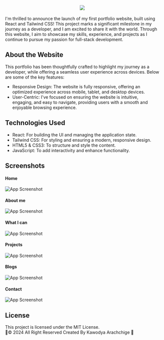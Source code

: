 
<h1 align="center">
    <img src="https://readme-typing-svg.herokuapp.com/?font=Righteous&size=35&center=true&vCenter=true&width=500&height=80&duration=4000&lines=My+Portfolio+Website+✨&color=FF69B4" />
</h1>

I'm thrilled to announce the launch of my first portfolio website, built using React and Tailwind CSS! This project marks a significant milestone in my journey as a developer, and I am excited to share it with the world. Through this website, I aim to showcase my skills, experience, and projects as I continue to pursue my passion for full-stack development.

## About the Website
This portfolio has been thoughtfully crafted to highlight my journey as a developer, while offering a seamless user experience across devices. Below are some of the key features:
- Responsive Design: The website is fully responsive, offering an optimized experience across mobile, tablet, and desktop devices.
- User-Centric: I've focused on ensuring the website is intuitive, engaging, and easy to navigate, providing users with a smooth and enjoyable browsing experience.


## Technologies Used
- React: For building the UI and managing the application state.
- Tailwind CSS: For styling and ensuring a modern, responsive design.
- HTML5 & CSS3: To structure and style the content.
- JavaScript: To add interactivity and enhance functionality.
  
## Screenshots

#### Home
![App Screenshot](https://imgur.com/E7GNvrf.png)
#### About me
![App Screenshot](https://imgur.com/5Cr9Sho.png)
#### What I can
![App Screenshot](https://imgur.com/tGB6bmz.png)
#### Projects
![App Screenshot](https://imgur.com/wSxAqcw.png)
#### Blogs
![App Screenshot](https://imgur.com/dDmrMK1.png)
#### Contact
![App Screenshot](https://imgur.com/FKcodhy.png)


##  License
This project is licensed under the MIT License. 
<br>
🦇© 2024 All Right Reserved Created By Kawodya Arachchige 🌝






